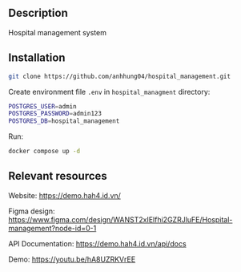 ## Description

Hospital management system

## Installation

```bash
git clone https://github.com/anhhung04/hospital_management.git
```

Create environment file `.env` in `hospital_managment` directory:

```bash
POSTGRES_USER=admin
POSTGRES_PASSWORD=admin123
POSTGRES_DB=hospital_management
```
Run: 

```bash
docker compose up -d
```

## Relevant resources

Website: https://demo.hah4.id.vn/

Figma design: https://www.figma.com/design/WANST2xIElfhi2GZRJluFE/Hospital-management?node-id=0-1

API Documentation: https://demo.hah4.id.vn/api/docs

Demo: https://youtu.be/hA8UZRKVrEE








